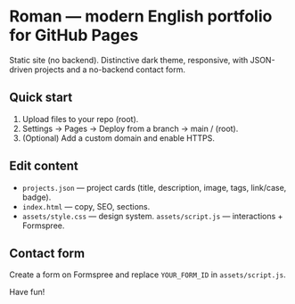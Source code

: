 # Roman — modern English portfolio for GitHub Pages

Static site (no backend). Distinctive dark theme, responsive, with JSON-driven projects and a no-backend contact form.

## Quick start
1. Upload files to your repo (root).
2. Settings → Pages → Deploy from a branch → main / (root).
3. (Optional) Add a custom domain and enable HTTPS.

## Edit content
- `projects.json` — project cards (title, description, image, tags, link/case, badge).
- `index.html` — copy, SEO, sections.
- `assets/style.css` — design system. `assets/script.js` — interactions + Formspree.

## Contact form
Create a form on Formspree and replace `YOUR_FORM_ID` in `assets/script.js`.

Have fun!